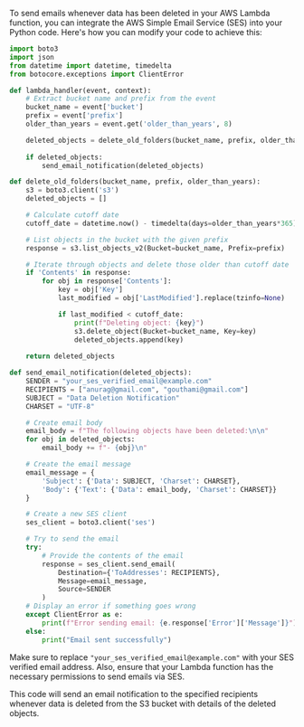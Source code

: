  To send emails whenever data has been deleted in your AWS Lambda function, you can integrate the AWS Simple Email Service (SES) into your Python code. Here's how you can modify your code to achieve this:

```python
import boto3
import json
from datetime import datetime, timedelta
from botocore.exceptions import ClientError

def lambda_handler(event, context):
    # Extract bucket name and prefix from the event
    bucket_name = event['bucket']
    prefix = event['prefix']
    older_than_years = event.get('older_than_years', 8)

    deleted_objects = delete_old_folders(bucket_name, prefix, older_than_years)
    
    if deleted_objects:
        send_email_notification(deleted_objects)

def delete_old_folders(bucket_name, prefix, older_than_years):
    s3 = boto3.client('s3')
    deleted_objects = []

    # Calculate cutoff date
    cutoff_date = datetime.now() - timedelta(days=older_than_years*365)

    # List objects in the bucket with the given prefix
    response = s3.list_objects_v2(Bucket=bucket_name, Prefix=prefix)

    # Iterate through objects and delete those older than cutoff date
    if 'Contents' in response:
        for obj in response['Contents']:
            key = obj['Key']
            last_modified = obj['LastModified'].replace(tzinfo=None)

            if last_modified < cutoff_date:
                print(f"Deleting object: {key}")
                s3.delete_object(Bucket=bucket_name, Key=key)
                deleted_objects.append(key)
    
    return deleted_objects

def send_email_notification(deleted_objects):
    SENDER = "your_ses_verified_email@example.com"
    RECIPIENTS = ["anurag@gmail.com", "gouthami@gmail.com"]
    SUBJECT = "Data Deletion Notification"
    CHARSET = "UTF-8"

    # Create email body
    email_body = f"The following objects have been deleted:\n\n"
    for obj in deleted_objects:
        email_body += f"- {obj}\n"

    # Create the email message
    email_message = {
        'Subject': {'Data': SUBJECT, 'Charset': CHARSET},
        'Body': {'Text': {'Data': email_body, 'Charset': CHARSET}}
    }

    # Create a new SES client
    ses_client = boto3.client('ses')

    # Try to send the email
    try:
        # Provide the contents of the email
        response = ses_client.send_email(
            Destination={'ToAddresses': RECIPIENTS},
            Message=email_message,
            Source=SENDER
        )
    # Display an error if something goes wrong
    except ClientError as e:
        print(f"Error sending email: {e.response['Error']['Message']}")
    else:
        print("Email sent successfully")
```

Make sure to replace `"your_ses_verified_email@example.com"` with your SES verified email address. Also, ensure that your Lambda function has the necessary permissions to send emails via SES.

This code will send an email notification to the specified recipients whenever data is deleted from the S3 bucket with details of the deleted objects.
